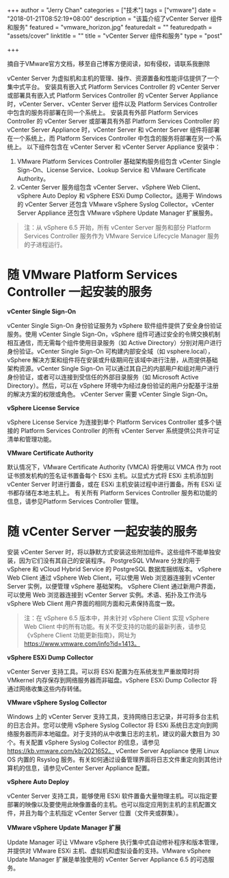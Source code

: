 +++
author = "Jerry Chan"
categories = ["技术"]
tags = ["vmware"]
date = "2018-01-21T08:52:19+08:00"
description = "该篇介绍了vCenter Server 组件和服务"
featured = "vmware_horizon.jpg"
featuredalt = ""
featuredpath = "assets/cover"
linktitle = ""
title = "vCenter Server 组件和服务"
type = "post"

+++

摘自于VMware官方文档，移至自己博客方便阅读，如有侵权，请联系我删除

vCenter Server 为虚拟机和主机的管理、操作、资源置备和性能评估提供了一个集中式平台。 安装具有嵌入式 Platform Services Controller 的 vCenter Server 或部署具有嵌入式 Platform Services Controller 的 vCenter Server Appliance 时，vCenter Server、vCenter Server 组件以及 Platform Services Controller 中包含的服务将部署在同一个系统上。 安装具有外部 Platform Services Controller 的 vCenter Server 或部署具有外部 Platform Services Controller 的 vCenter Server Appliance 时，vCenter Server 和 vCenter Server 组件将部署在一个系统上，而 Platform Services Controller 中包含的服务将部署在另一个系统上。 以下组件包含在 vCenter Server 和 vCenter Server Appliance 安装中：

1.  VMware Platform Services Controller 基础架构服务组包含 vCenter Single Sign-On、License Service、Lookup Service 和 VMware Certificate Authority。
2.  vCenter Server 服务组包含 vCenter Server、vSphere Web Client、vSphere Auto Deploy 和 vSphere ESXi Dump Collector。适用于 Windows 的 vCenter Server 还包含 VMware vSphere Syslog Collector。vCenter Server Appliance 还包含 VMware vSphere Update Manager 扩展服务。

> 注：从 vSphere 6.5 开始，所有 vCenter Server 服务和部分 Platform Services Controller 服务作为 VMware Service Lifecycle Manager 服务的子进程运行。

# 随 VMware Platform Services Controller 一起安装的服务

**vCenter Single Sign-On**

vCenter Single Sign-On 身份验证服务为 vSphere 软件组件提供了安全身份验证服务。使用 vCenter Single Sign-On，vSphere 组件可通过安全的令牌交换机制相互通信，而无需每个组件使用目录服务（如 Active Directory）分别对用户进行身份验证。vCenter Single Sign-On 可构建内部安全域（如 vsphere.local），vSphere 解决方案和组件将在安装或升级期间在该域中进行注册，从而提供基础架构资源。vCenter Single Sign-On 可以通过其自己的内部用户和组对用户进行身份验证，或者可以连接到受信任的外部目录服务（如 Microsoft Active Directory）。然后，可以在 vSphere 环境中为经过身份验证的用户分配基于注册的解决方案的权限或角色。 vCenter Server 需要 vCenter Single Sign-On。

**vSphere License Service**

vSphere License Service 为连接到单个 Platform Services Controller 或多个链接的 Platform Services Controller 的所有 vCenter Server 系统提供公共许可证清单和管理功能。

**VMware Certificate Authority**

默认情况下，VMware Certificate Authority (VMCA) 将使用以 VMCA 作为 root 证书颁发机构的签名证书置备每个 ESXi 主机。以显式方式将 ESXi 主机添加到 vCenter Server 时进行置备，或在 ESXi 主机安装过程中进行置备。所有 ESXi 证书都存储在本地主机上。 有关所有 Platform Services Controller 服务和功能的信息，请参见Platform Services Controller 管理。

# 随 vCenter Server 一起安装的服务

安装 vCenter Server 时，将以静默方式安装这些附加组件。这些组件不能单独安装，因为它们没有其自己的安装程序。 PostgreSQL VMware 分发的用于 vSphere 和 vCloud Hybrid Service 的 PostgreSQL 数据库捆绑版本。 vSphere Web Client 通过 vSphere Web Client，可以使用 Web 浏览器连接到 vCenter Server 实例，以便管理 vSphere 基础架构。 vSphere Client 通过新用户界面，可以使用 Web 浏览器连接到 vCenter Server 实例。术语、拓扑及工作流与 vSphere Web Client 用户界面的相同方面和元素保持高度一致。

> 注：在 vSphere 6.5 版本中，并未针对 vSphere Client 实现 vSphere Web Client 中的所有功能。有关不受支持的功能的最新列表，请参见《vSphere Client 功能更新指南》，网址为 https://www.vmware.com/info?id=1413。

**vSphere ESXi Dump Collector**

vCenter Server 支持工具。可以将 ESXi 配置为在系统发生严重故障时将 VMkernel 内存保存到网络服务器而非磁盘。vSphere ESXi Dump Collector 将通过网络收集这些内存转储。

**VMware vSphere Syslog Collector**

 Windows 上的 vCenter Server 支持工具，支持网络日志记录，并可将多台主机的日志合并。您可以使用 vSphere Syslog Collector 将 ESXi 系统日志定向到网络服务器而非本地磁盘。对于支持的从中收集日志的主机，建议的最大数目为 30 个。有关配置 vSphere Syslog Collector 的信息，请参见 https://kb.vmware.com/kb/2021652。 vCenter Server Appliance 使用 Linux OS 内置的 Rsyslog 服务。有关如何通过设备管理界面将日志文件重定向到其他计算机的信息，请参见vCenter Server Appliance 配置。

**vSphere Auto Deploy**

vCenter Server 支持工具，能够使用 ESXi 软件置备大量物理主机。可以指定要部署的映像以及要使用此映像置备的主机。也可以指定应用到主机的主机配置文件，并且为每个主机指定 vCenter Server 位置（文件夹或群集）。  

**VMware vSphere Update Manager 扩展**

Update Manager 可让 VMware vSphere 执行集中式自动修补程序和版本管理，并提供对 VMware ESXi 主机、虚拟机和虚拟设备的支持。VMware vSphere Update Manager 扩展是单独使用的 vCenter Server Appliance 6.5 的可选服务。
